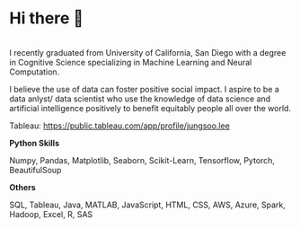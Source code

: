 # Hi there 👋 

<p>
  <br>
I recently graduated from University of California, San Diego with a degree in Cognitive Science specializing in Machine Learning and Neural Computation. 

I believe the use of data can foster positive social impact. I aspire to be a data anlyst/ data scientist who use the knowledge of data science and artificial intelligence positively to benefit equitably people all over the world.

Tableau: https://public.tableau.com/app/profile/jungsoo.lee
</p>
<b>Python Skills</b>
<p>
  Numpy, Pandas, Matplotlib, Seaborn, Scikit-Learn, Tensorflow, Pytorch, BeautifulSoup

</p>
<b>Others</b>
<p>
  SQL, Tableau, Java, MATLAB, JavaScript, HTML, CSS, AWS, Azure, Spark, Hadoop, Excel, R, SAS

  
<!--
**jungsoolee123/jungsoolee123** is a ✨ _special_ ✨ repository because its `README.md` (this file) appears on your GitHub profile.

Here are some ideas to get you started:

- 🔭 I’m currently working on ...
- 🌱 I’m currently learning ...
- 👯 I’m looking to collaborate on ...
- 🤔 I’m looking for help with ...
- 💬 Ask me about ...
- 📫 How to reach me: ...
- 😄 Pronouns: ...
- ⚡ Fun fact: ...
-->
